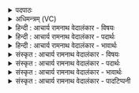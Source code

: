 <details><summary>पदपाठः</summary>

इ꣡च्छ꣢न्। अ꣡श्व꣢꣯स्य। यत्। शि꣡रः꣢꣯। प꣡र्वते꣢꣯षु। अ꣡प꣢꣯श्रितम्। अ꣡प꣢꣯। श्रि꣣तम्। त꣢त्। वि꣣दत्। शर्यणा꣡व꣢ति। ९१४।
</details>

<details><summary>अधिमन्त्रम् (VC)</summary>

- इन्द्रः
- गोतमो राहूगणः
- गायत्री
- षड्जः
</details>

<details><summary>हिन्दी : आचार्य रामनाथ वेदालंकार - विषयः</summary>

अगले मन्त्र में पुनः जगदीश्वर का कर्म वर्णित है।
</details>

<details><summary>हिन्दी : आचार्य रामनाथ वेदालंकार - पदार्थः</summary>

पदार्थान्वयभाषाः -  इन्द्र जगदीश्वर(अश्वस्य)अन्तरिक्ष में व्याप्त बादल के(पर्वतेषु)पहाड़ों पर(अपश्रितम्)गिरे हुए(यत्)जिस(शिरः)जीर्ण-शीर्ण जल को(इच्छन्)फिर से भाप बनाना चाहता है(तत्)उस जल को वह(शर्यणावति)नदियों से युक्त समुद्र में(विदत्)पा लेता है। अभिप्राय यह है कि जो बादल का जल भूमि पर बरस कर नदियों द्वारा समुद्र में चला जाता है,उसे फिर वह सूर्य द्वारा भाप बनाकर अन्तरिक्ष में ले जाकर बादल के रूप में परिणत कर देता है ॥२॥
</details>

<details><summary>हिन्दी : आचार्य रामनाथ वेदालंकार - भावार्थः</summary>

भावार्थभाषाः -  बादल से वर्षा और बरसे हुए जल से फिर बादल का निर्माण इस चक्र को जगदीश्वर ही चला रहा है। यदि ऐसी उसकी की हुई सुव्यवस्था न होती तो यह भूमण्डल शुष्क एवं वृक्ष-ओषधि-लता आदि से विहीन हो जाता ॥२॥ इस मन्त्र पर सायणाचार्य द्वारा प्रोक्त इतिहास एवं उसका प्रत्याख्यान पूर्वार्चिक मन्त्र क्रमाङ्क १७९ के भाष्य में देखना चाहिए ॥
</details>

<details><summary>संस्कृत : आचार्य रामनाथ वेदालंकार - विषयः</summary>

अथ पुनर्जगदीश्वरकर्म वर्णयति।
</details>

<details><summary>संस्कृत : आचार्य रामनाथ वेदालंकार - पदार्थः</summary>

पदार्थान्वयभाषाः -  इन्द्रः जगदीश्वरः(अश्वस्य)अन्तरिक्षे व्याप्तस्य मेघस्य(पर्वतेषु)शैलेषु(अपश्रितम्)पतितम्(यत् शिरः)शीर्णम् उदकम्(इच्छन्)पुनः वाष्पतां नेतुम् वाञ्छन् भवति(तत्)उदकम् सः(शर्यणावति)शर्यणाः नद्यः शृणन्ति कूलानि तद्वान् शर्यणावान् समुद्रः तस्मिन् समुद्रे(विदत्)लभते। यन्मेघोदकं भूमौ पतित्वा नदीभिः समुद्रं गच्छति तज्जगदीश्वरः पुनरपि वाष्पीकृत्यान्तरिक्षं नीत्वा मेघरूपेण परिणमयतीति भावः ॥२॥२
</details>

<details><summary>संस्कृत : आचार्य रामनाथ वेदालंकार - भावार्थः</summary>

भावार्थभाषाः -  मेघाद् वृष्टिर्वृष्टाज्जलाच्च पुनर्मेघ इति चक्रं जगदीश्वर एव चालयति। यदीदृशी तत्कृता सुव्यवस्था नाभविष्यत् तर्हि भूमण्डलमिदं शुष्कं वृक्षौषधिलतादिविहीनं चावर्तिष्यत ॥२॥ एतन्मन्त्रविषयकः सायणाचार्यप्रोक्त इतिहासस्तत्प्रत्याख्यानं च पूर्वार्चिके १७९ संख्यकमन्त्रस्य भाष्ये द्रष्टव्यम् ॥
</details>

<details><summary>संस्कृत : आचार्य रामनाथ वेदालंकार - पादटिप्पनी</summary>

टिप्पणी:   १. ऋ० १।८४।१४, अथ० २०।४१।२। २. ऋग्भाष्ये दयानन्दर्षिर्मन्त्रमेतं ‘यथा सूर्योऽन्तरिक्षमाश्रितं मेघं छित्त्वा भूमौ निपातयति तथैव पर्वतदुर्गाश्रितमपि शत्रुं हत्वा भूमौ निपातयेत्’ इति विषये व्याख्यातवान्।
</details>